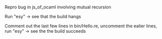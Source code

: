 Repro bug in js_of_ocaml involving mutual recursion

Run "esy" -> see that the build hangs

Comment out the last few lines in bin/Hello.re, uncomment the ealier lines, run "esy" -> see the the build succeeds
